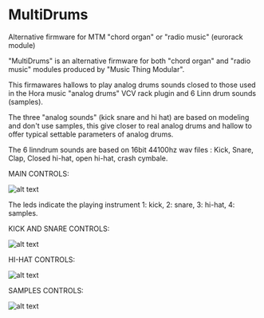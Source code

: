 # MultiDrums
Alternative firmware for MTM "chord organ" or "radio music" (eurorack module)

"MultiDrums" is an alternative firmware for both "chord organ" and "radio music" modules produced by "Music Thing Modular".

This firmawares hallows to play analog drums sounds closed to those used in the Hora music "analog drums" VCV rack plugin 
and 6 Linn drum sounds (samples).

The three "analog sounds" (kick snare and hi hat) are based on modeling and don't use samples, 
this give closer to real analog drums and hallow to offer typical settable parameters of analog drums.

The 6 linndrum sounds are based on 16bit 44100hz wav files : Kick, Snare, Clap, Closed hi-hat, open hi-hat, crash cymbale.

MAIN CONTROLS:

![alt text](https://github.com/HoRaMusic/MultiDrums/blob/master/modulePic.png)



The leds indicate the playing instrument 1: kick, 2: snare, 3: hi-hat, 4: samples.

KICK AND SNARE CONTROLS:

![alt text](https://github.com/HoRaMusic/MultiDrums/blob/master/KickSnare.png)

HI-HAT CONTROLS:

![alt text](https://github.com/HoRaMusic/MultiDrums/blob/master/hat.png)

SAMPLES CONTROLS:

![alt text](https://github.com/HoRaMusic/MultiDrums/blob/master/samples.png)



